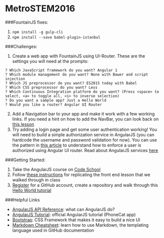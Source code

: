 # MetroSTEM2016

###FountainJS fixes:
1. `npm install -g gulp-cli`
2. `npm install --save babel-plugin-istanbul`

###Challenges:
1. Create a web app with FountainJS using UI-Router. These are the settings you will need at the prompts:

  ```
? Which JavaScript framework do you want? Angular 1
? Which module management do you want? None with Bower and script injection
? Which JS preprocessor do you want? ES2015 today with Babel
? Which CSS preprocessor do you want? Less
? Which Continuous Integration platform do you want? (Press <space> to select, <a> to toggle all, <i> to inverse selection)
? Do you want a sample app? Just a Hello World
? Would you like a router? Angular UI Router
  ```
2. Add a Navigation bar to your app and make it work with a few working links. If you need a hint on how to add the NavBar, you can look back on [this lesson](https://github.com/marcDeSantis/MetroSTEM2016/blob/master/AngularFountainJS.md)
3. Try adding a login page and get some user authentication working! You will need to build a simple authorization service in AngularJS (you can hardcode the username and password validation for now). You can use the pattern in [this article](https://medium.com/@mattlanham/authentication-with-angularjs-4e927af3a15f#.kychnt1ah) to understand how to enforce a user is authorized using Angular UI router. Read about AngularJS services [here](https://docs.angularjs.org/guide/services)

###Getting Started:

1. Take the AngularJS course on [Code School](https://www.codeschool.com/courses/shaping-up-with-angular-js)
2. Follow [these instructions](https://github.com/marcDeSantis/MetroSTEM2016/blob/master/AngularFountainJS.md) for replicating the front end lesson that we walked through in class
3. [Register](http://github.com/join) for a GitHub account, create a repository and walk through this [Hello World tutorial](https://guides.github.com/activities/hello-world/) 

###Helpful Links

- [AngularJS API Reference](https://docs.angularjs.org/api): what can AngularJS do?
- [AngularJS Tutorial](https://docs.angularjs.org/tutorial/): official AngularJS tutorial (PhoneCat app)
- [Bootstrap](http://getbootstrap.com/): CSS Framework that makes it easy to build a nice UI
- [Markdown Cheatsheet](https://github.com/adam-p/markdown-here/wiki/Markdown-Cheatsheet): learn how to use Markdown, the templating language used in GitHub documentation
